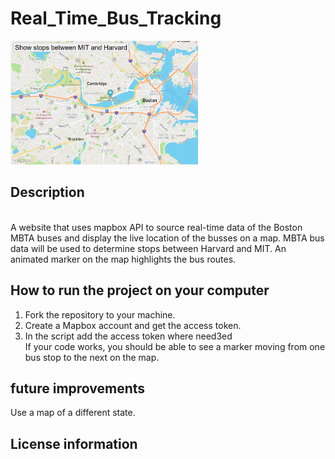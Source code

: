 # Real_Time_Bus_Tracking
<img src="bus_tracker_image.png" width = 300>

##  Description
<br> A website that uses mapbox API to source real-time data of the Boston MBTA buses and  display the live location of the busses on a map. 
MBTA bus data will be used to determine stops between Harvard and MIT.
An animated marker on the map highlights the bus routes.


## How to run the project on your computer
1. Fork the repository to your machine.
2. Create a Mapbox account and get the access token.
3. In the script add the access token where need3ed
<br>If your code works, you should be able to see a marker moving from one bus stop to the next on the map.

## future improvements
Use a map of a different state.

## License information
<a href="https://github.com/Shushu2023/Real_Time_Bus_Tracking/blob/main/LICENSE"></a>


